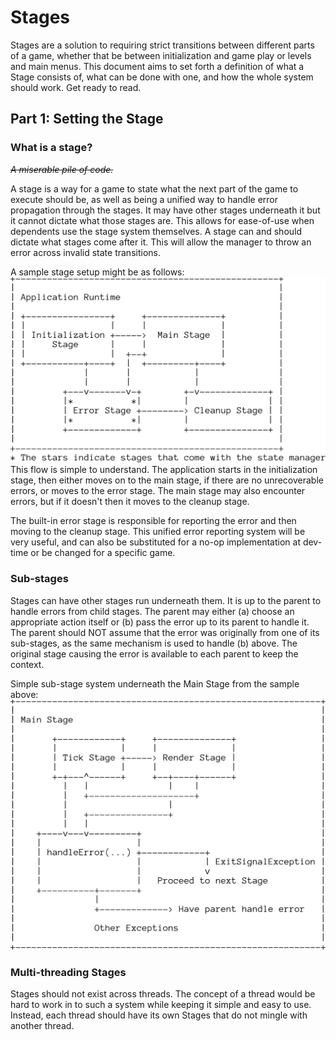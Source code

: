 Stages
=====

Stages are a solution to requiring strict transitions between different parts of a game, whether that be between initialization and game play or levels and main menus. This document aims to set forth a definition of what a Stage consists of, what can be done with one, and how the whole system should work. Get ready to read.

## Part 1: Setting the Stage
### What is a stage?
_~~A miserable pile of code.~~_

A stage is a way for a game to state what the next part of the game to execute should be, as well as being a unified way to handle error propagation through the stages. It may have other stages underneath it but it cannot dictate what those stages are. This allows for ease-of-use when dependents use the stage system themselves. A stage can and should dictate what stages come after it. This will allow the manager to throw an error across invalid state transitions.

A sample stage setup might be as follows:
![Sample Setup](ascii-images/basic-stage.png)
This flow is simple to understand. The application starts in the initialization stage, then either moves on to the main stage, if there are no unrecoverable errors, or moves to the error stage. The main stage may also encounter errors, but if it doesn't then it moves to the cleanup stage.

The built-in error stage is responsible for reporting the error and then moving to the cleanup stage. This unified error reporting system will be very useful, and can also be substituted for a no-op implementation at dev-time or be changed for a specific game.

### Sub-stages

Stages can have other stages run underneath them. It is up to the parent to handle errors from child stages. The parent may either (a) choose an appropriate action itself or (b) pass the error up to its parent to handle it. The parent should NOT assume that the error was originally from one of its sub-stages, as the same mechanism is used to handle (b) above. The original stage causing the error is available to each parent to keep the context.

Simple sub-stage system underneath the Main Stage from the sample above:
![Sample Sub-stage Setup](ascii-images/basic-sub-stage.png)

### Multi-threading Stages
Stages should not exist across threads. The concept of a thread would be hard to work in to such a system while keeping it simple and easy to use. Instead, each thread should have its own Stages that do not mingle with another thread.
